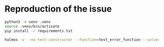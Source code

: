 # Reproduction of the issue

```bash
python3 -m venv .venv
source .venv/bin/activate
pip install -r requirements.txt
```
    
```bash
halmos -v --no-test-constructor --function=test_error_function --solver-timeout-assertion=0 --print-failed-states --error-unknown --print-potential-counterexample
```